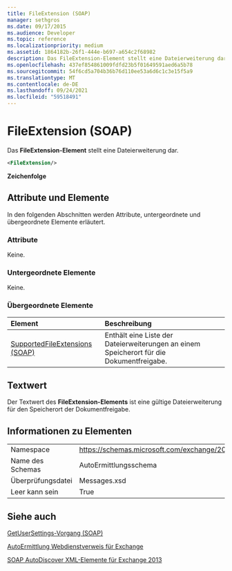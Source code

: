```yaml
---
title: FileExtension (SOAP)
manager: sethgros
ms.date: 09/17/2015
ms.audience: Developer
ms.topic: reference
ms.localizationpriority: medium
ms.assetid: 1864182b-26f1-444e-b697-a654c2f68982
description: Das FileExtension-Element stellt eine Dateierweiterung dar.
ms.openlocfilehash: 437ef854861009fdfd23b5f01649591aed6a5b78
ms.sourcegitcommit: 54f6cd5a704b36b76d110ee53a6d6c1c3e15f5a9
ms.translationtype: MT
ms.contentlocale: de-DE
ms.lasthandoff: 09/24/2021
ms.locfileid: "59518491"
---
```

# <a name="fileextension-soap"></a>FileExtension (SOAP)

Das **FileExtension-Element** stellt eine Dateierweiterung dar. 
  
```XML
<FileExtension/>
```

 **Zeichenfolge**
## <a name="attributes-and-elements"></a>Attribute und Elemente

In den folgenden Abschnitten werden Attribute, untergeordnete und übergeordnete Elemente erläutert.
  
### <a name="attributes"></a>Attribute

Keine.
  
### <a name="child-elements"></a>Untergeordnete Elemente

Keine.
  
### <a name="parent-elements"></a>Übergeordnete Elemente

|**Element**|**Beschreibung**|
|:-----|:-----|
|[SupportedFileExtensions (SOAP)](supportedfileextensions-soap.md) <br/> |Enthält eine Liste der Dateierweiterungen an einem Speicherort für die Dokumentfreigabe.  <br/> |
   
## <a name="text-value"></a>Textwert

Der Textwert des **FileExtension-Elements** ist eine gültige Dateierweiterung für den Speicherort der Dokumentfreigabe. 
  
## <a name="element-information"></a>Informationen zu Elementen

|||
|:-----|:-----|
|Namespace  <br/> |https://schemas.microsoft.com/exchange/2010/Autodiscover  <br/> |
|Name des Schemas  <br/> |AutoErmittlungsschema  <br/> |
|Überprüfungsdatei  <br/> |Messages.xsd  <br/> |
|Leer kann sein  <br/> |True  <br/> |
   
## <a name="see-also"></a>Siehe auch



[GetUserSettings-Vorgang (SOAP)](getusersettings-operation-soap.md)


[AutoErmittlung Webdienstverweis für Exchange](autodiscover-web-service-reference-for-exchange.md)
  
[SOAP AutoDiscover XML-Elemente für Exchange 2013](soap-autodiscover-xml-elements-for-exchange-2013.md)

